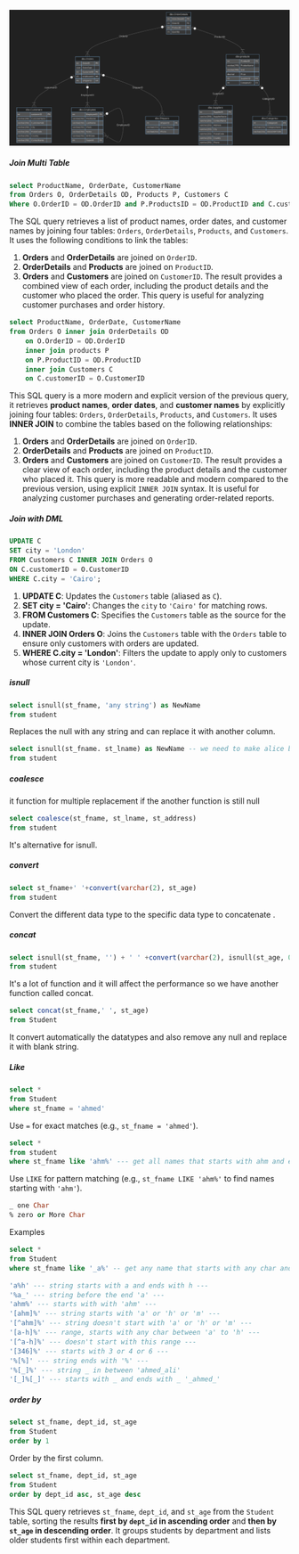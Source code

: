 ![](images/DBImage.png)
##### Join Multi Table
```sql
select ProductName, OrderDate, CustomerName
from Orders O, OrderDetails OD, Products P, Customers C
Where O.OrderID = OD.OrderID and P.ProductsID = OD.ProductID and C.customerID = O.CustomerID
```
The SQL query retrieves a list of product names, order dates, and customer names by joining four tables: `Orders`, `OrderDetails`, `Products`, and `Customers`. It uses the following conditions to link the tables:
1. **Orders** and **OrderDetails** are joined on `OrderID`.
2. **OrderDetails** and **Products** are joined on `ProductID`.
3. **Orders** and **Customers** are joined on `CustomerID`.
The result provides a combined view of each order, including the product details and the customer who placed the order. This query is useful for analyzing customer purchases and order history.

```sql
select ProductName, OrderDate, CustomerName
from Orders O inner join OrderDetails OD
	on O.OrderID = OD.OrderID
	inner join products P
	on P.ProductID = OD.ProductID
	inner join Customers C
	on C.customerID = O.CustomerID
```

This SQL query is a more modern and explicit version of the previous query, it retrieves **product names**, **order dates**, and **customer names** by explicitly joining four tables: `Orders`, `OrderDetails`, `Products`, and `Customers`. It uses **INNER JOIN** to combine the tables based on the following relationships:
1. **Orders** and **OrderDetails** are joined on `OrderID`.
2. **OrderDetails** and **Products** are joined on `ProductID`.
3. **Orders** and **Customers** are joined on `CustomerID`.
The result provides a clear view of each order, including the product details and the customer who placed it. This query is more readable and modern compared to the previous version, using explicit `INNER JOIN` syntax. It is useful for analyzing customer purchases and generating order-related reports.

##### Join with DML
```sql
UPDATE C
SET city = 'London'
FROM Customers C INNER JOIN Orders O 
ON C.customerID = O.CustomerID
WHERE C.city = 'Cairo';
```
1. **UPDATE C**: Updates the `Customers` table (aliased as `C`).
2. **SET city = 'Cairo'**: Changes the `city` to `'Cairo'` for matching rows.
3. **FROM Customers C**: Specifies the `Customers` table as the source for the update.
4. **INNER JOIN Orders O**: Joins the `Customers` table with the `Orders` table to ensure only customers with orders are updated.
5. **WHERE C.city = 'London'**: Filters the update to apply only to customers whose current city is `'London'`.


##### isnull
```sql
select isnull(st_fname, 'any string') as NewName
from student
```

Replaces the null with any string and can replace it with another column.

```sql
select isnull(st_fname. st_lname) as NewName -- we need to make alice because it's new column --
from student
```

##### coalesce
it function for multiple replacement if the another function is still null
```sql
select coalesce(st_fname, st_lname, st_address)
from student
```
It's alternative for isnull.

##### convert
```sql
select st_fname+' '+convert(varchar(2), st_age)
from student
```
Convert the different data type to the specific data type to concatenate .

##### concat
```sql
select isnull(st_fname, '') + ' ' +convert(varchar(2), isnull(st_age, 0))
from student
```
It's a lot of function and it will affect the performance so we have another function called concat.

```sql
select concat(st_fname,' ', st_age)
from Student
```
It convert automatically the datatypes and also remove any null and replace it with blank string.

##### Like
```sql 
select *
from Student
where st_fname = 'ahmed'
```
Use `=` for exact matches (e.g., `st_fname = 'ahmed'`).

```sql
select *
from student
where st_fname like 'ahm%' --- get all names that starts with ahm and enc with any characters
```
Use `LIKE` for pattern matching (e.g., `st_fname LIKE 'ahm%'` to find names starting with `'ahm'`).
```sql
_ one Char
% zero or More Char
```
Examples
```sql
select *
from Student
where st_fname like '_a%' -- get any name that starts with any char and after it 'a' follows with any chars--
```

```sql
'a%h' --- string starts with a and ends with h ---
'%a_' --- string before the end 'a' ---
'ahm%' --- starts with with 'ahm' ---
'[ahm]%' --- string starts with 'a' or 'h' or 'm' ---
'[^ahm]%' --- string doesn't start with 'a' or 'h' or 'm' ---
'[a-h]%' --- range, starts with any char between 'a' to 'h' ---
'[^a-h]%' --- doesn't start with this range ---
'[346]%' --- starts with 3 or 4 or 6 ---
'%[%]' --- string ends with '%' ---
'%[_]%' --- string _ in between 'ahmed_ali'
'[_]%[_]' --- starts with _ and ends with _ '_ahmed_'
```


##### order by
```sql
select st_fname, dept_id, st_age
from Student
order by 1
```
Order by the first column.

```sql
select st_fname, dept_id, st_age
from Student
order by dept_id asc, st_age desc
```
This SQL query retrieves `st_fname`, `dept_id`, and `st_age` from the `Student` table, sorting the results **first by `dept_id` in ascending order** and **then by `st_age` in descending order**. It groups students by department and lists older students first within each department.